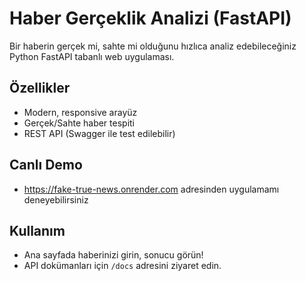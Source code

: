 # Haber Gerçeklik Analizi (FastAPI)

Bir haberin gerçek mi, sahte mi olduğunu hızlıca analiz edebileceğiniz Python FastAPI tabanlı web uygulaması.

## Özellikler
- Modern, responsive arayüz
- Gerçek/Sahte haber tespiti
- REST API (Swagger ile test edilebilir)

## Canlı Demo
- https://fake-true-news.onrender.com adresinden uygulamamı deneyebilirsiniz
  
## Kullanım
- Ana sayfada haberinizi girin, sonucu görün!
- API dokümanları için `/docs` adresini ziyaret edin.
